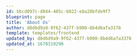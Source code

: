 ```yaml
---
id: bbcd097c-d844-405c-b022-e8a28bfde9f7
blueprint: page
title: 'About Us'
author: d8d6d9a9-9f62-437f-b900-8b4d6afa3378
template: templates/frontend
updated_by: d8d6d9a9-9f62-437f-b900-8b4d6afa3378
updated_at: 1670319290
---
```

